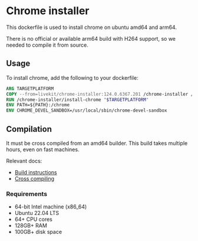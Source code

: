 # Chrome installer

This dockerfile is used to install chrome on ubuntu amd64 and arm64.

There is no official or available arm64 build with H264 support, so we needed to compile it from source. 

## Usage

To install chrome, add the following to your dockerfile:

```dockerfile
ARG TARGETPLATFORM
COPY --from=livekit/chrome-installer:124.0.6367.201 /chrome-installer /chrome-installer
RUN /chrome-installer/install-chrome "$TARGETPLATFORM"
ENV PATH=${PATH}:/chrome
ENV CHROME_DEVEL_SANDBOX=/usr/local/sbin/chrome-devel-sandbox
```

## Compilation 

It must be cross compiled from an amd64 builder. This build takes multiple hours, even on fast machines.

Relevant docs:
* [Build instructions](https://chromium.googlesource.com/chromium/src/+/main/docs/linux/build_instructions.md)
* [Cross compiling](https://chromium.googlesource.com/chromium/src/+/main/docs/linux/chromium_arm.md)

### Requirements 

* 64-bit Intel machine (x86_64)
* Ubuntu 22.04 LTS
* 64+ CPU cores
* 128GB+ RAM
* 100GB+ disk space

